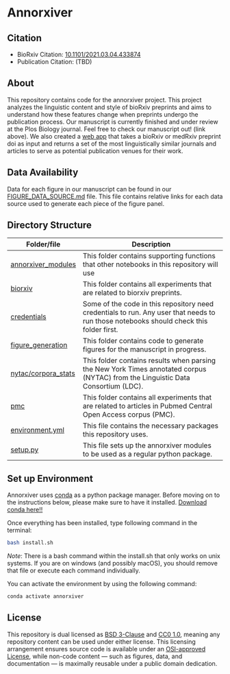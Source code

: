 # Annorxiver

## Citation
- BioRxiv Citation: [10.1101/2021.03.04.433874](https://doi.org/10.1101/2021.03.04.433874)
- Publication Citation: (TBD)

## About
This repository contains code for the annorxiver project.
This project analyzes the linguistic content and style of bioRxiv preprints and aims to understand how these features change when preprints undergo the publication process.
Our manuscript is currently finished and under review at the Plos Biology journal.
Feel free to check our manuscript out! (link above).
We also created a [web app](greenelab.github.io/preprint-similarity-search) that takes a bioRxiv or medRxiv preprint doi as input and returns a set of the most linguistically similar journals and articles to serve as potential publication venues for their work.

## Data Availability
Data for each figure in our manuscript can be found in our [FIGURE_DATA_SOURCE.md](FIGURE_DATA_SOURCE.md) file.
This file contains relative links for each data source used to generate each piece of the figure panel.

## Directory Structure
| Folder/file | Description |
| --- | --- | 
| [annorxiver_modules](annorxiver_modules) | This folder contains supporting functions that other notebooks in this repository will use |
| [biorxiv](biorxiv) | This folder contains all experiments that are related to biorxiv preprints. | 
| [credentials](credentials) | Some of the code in this repository need credentials to run. Any user that needs to run those notebooks should check this folder first. |
| [figure_generation](figure_generation) | This folder contains code to generate figures for the manuscript in progress. |
| [nytac/corpora_stats](nytac/corpora_stats) | This folder contains results when parsing the New York Times annotated corpus (NYTAC) from the Linguistic Data Consortium (LDC). |
| [pmc](pmc) |  This folder contains all experiments that are related to articles in Pubmed Central Open Access corpus (PMC). | 
| [environment.yml](environment.yml) | This file contains the necessary packages this repository uses.  |
| [setup.py](setup.py) | This file sets up the annorxiver modules to be used as a regular python package. |


## Set up Environment

Annorxiver uses [conda](http://conda.pydata.org/docs/intro.html) as a python package manager.
Before moving on to the instructions below, please make sure to have it installed.
[Download conda here!!](https://docs.conda.io/en/latest/miniconda.html)
  
Once everything has been installed, type following command in the terminal: 

```bash
bash install.sh
``` 
_Note_: 
There is a bash command within the install.sh that only works on unix systems.
If you are on windows (and possibly macOS), you should remove that file or execute each command individually.

You can activate the environment by using the following command: 

```bash
conda activate annorxiver
```  

## License

This repository is dual licensed as [BSD 3-Clause](LICENSE-BSD.md) and [CC0 1.0](LICENSE-CC0.md), meaning any repository content can be used under either license. This licensing arrangement ensures source code is available under an [OSI-approved License](https://opensource.org/licenses/alphabetical), while non-code content — such as figures, data, and documentation — is maximally reusable under a public domain dedication.
